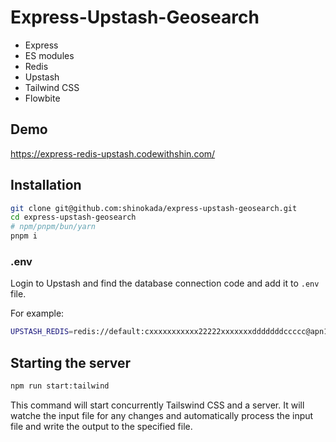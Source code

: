 # Express-Upstash-Geosearch

- Express
- ES modules
- Redis
- Upstash
- Tailwind CSS
- Flowbite

## Demo

https://express-redis-upstash.codewithshin.com/


## Installation

```bash
git clone git@github.com:shinokada/express-upstash-geosearch.git
cd express-upstash-geosearch
# npm/pnpm/bun/yarn
pnpm i
```

### .env

Login to Upstash and find the database connection code and add it to `.env` file.

For example:

```bash
UPSTASH_REDIS=redis://default:cxxxxxxxxxxx22222xxxxxxxdddddddccccc@apn1-apt-jennet-33538.upstash.io:33538
```

## Starting the server

```bash
npm run start:tailwind
```

This command will start concurrently Tailswind CSS and a server. It will watche the input file for any changes and automatically process the input file and write the output to the specified file. 
